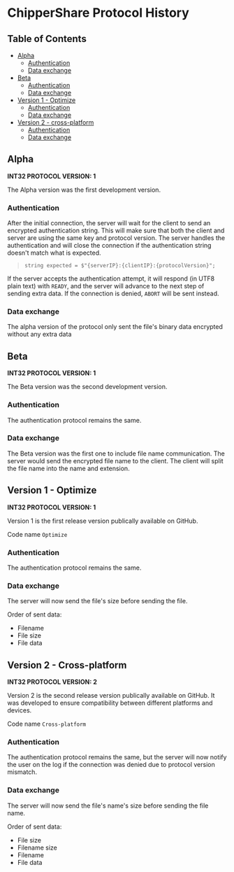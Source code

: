 # ChipperShare Protocol History

## Table of Contents <!-- omit in toc --> 
- [Alpha](#alpha)
  - [Authentication](#authentication)
  - [Data exchange](#data-exchange)
- [Beta](#beta)
  - [Authentication](#authentication)
  - [Data exchange](#data-exchange)
- [Version 1 - Optimize](#version-1---optimize)
  - [Authentication](#authentication)
  - [Data exchange](#data-exchange)
- [Version 2 - cross-platform](#version-2---cross-platform)
  - [Authentication](#authentication)
  - [Data exchange](#data-exchange)

## Alpha 

**INT32 PROTOCOL VERSION: 1** 

The Alpha version was the first development version.

### Authentication

After the initial connection, the server will wait for the client to send an encrypted authentication string. This will make sure that both the client and server are using the same key and protocol version. The server handles the authentication and will close the connection if the authentication string doesn't match what is expected.

> `string expected = $"{serverIP}:{clientIP}:{protocolVersion}";`

If the server accepts the authentication attempt, it will respond (in UTF8 plain text) with `READY`, and the server will advance to the next step of sending extra data. If the connection is denied, `ABORT` will be sent instead.

### Data exchange

The alpha version of the protocol only sent the file's binary data encrypted without any extra data

## Beta

**INT32 PROTOCOL VERSION: 1** 

The Beta version was the second development version.

### Authentication

The authentication protocol remains the same.

### Data exchange

The Beta version was the first one to include file name communication. The server would send the encrypted file name to the client. The client will split the file name into the name and extension.

## Version 1 - Optimize

**INT32 PROTOCOL VERSION: 1** 

Version 1 is the first release version publically available on GitHub.

Code name `Optimize`

### Authentication

The authentication protocol remains the same.

### Data exchange

The server will now send the file's size before sending the file.

Order of sent data:
- Filename
- File size
- File data

## Version 2 - Cross-platform

**INT32 PROTOCOL VERSION: 2** 

Version 2 is the second release version publically available on GitHub. It was developed to ensure compatibility between different platforms and devices.

Code name `Cross-platform`

### Authentication

The authentication protocol remains the same, but the server will now notify the user on the log if the connection was denied due to protocol version mismatch.

### Data exchange

The server will now send the file's name's size before sending the file name.

Order of sent data:
- File size
- Filename size
- Filename
- File data